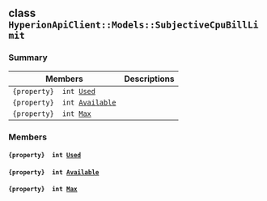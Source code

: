 ## class `HyperionApiClient::Models::SubjectiveCpuBillLimit` 

### Summary

 Members                        | Descriptions                                
--------------------------------|---------------------------------------------
`{property}  int `[`Used`](#class_hyperion_api_client_1_1_models_1_1_subjective_cpu_bill_limit_1ad431db80eec1fd252e52e4168511a052) | 
`{property}  int `[`Available`](#class_hyperion_api_client_1_1_models_1_1_subjective_cpu_bill_limit_1a033a627d8d1544cc5c4bf22a3f69fdeb) | 
`{property}  int `[`Max`](#class_hyperion_api_client_1_1_models_1_1_subjective_cpu_bill_limit_1a2c6a422f799e2d05c6c0df52afc04796) | 

### Members

#### `{property}  int `[`Used`](#class_hyperion_api_client_1_1_models_1_1_subjective_cpu_bill_limit_1ad431db80eec1fd252e52e4168511a052) 

#### `{property}  int `[`Available`](#class_hyperion_api_client_1_1_models_1_1_subjective_cpu_bill_limit_1a033a627d8d1544cc5c4bf22a3f69fdeb) 

#### `{property}  int `[`Max`](#class_hyperion_api_client_1_1_models_1_1_subjective_cpu_bill_limit_1a2c6a422f799e2d05c6c0df52afc04796) 

